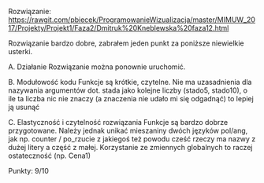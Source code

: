 Rozwiązanie:
https://rawgit.com/pbiecek/ProgramowanieWizualizacja/master/MIMUW_2017/Projekty/Projekt1/Faza2/Dmitruk%20Kneblewska%20faza12.html

Rozwiązanie bardzo dobre, zabrałem jeden punkt za poniższe niewielkie usterki.

A. Działanie
	Rozwiązanie można ponownie uruchomić.

B. Modułowość kodu
	Funkcje są krótkie, czytelne. 
	Nie ma uzasadnienia dla nazywania argumentów dot. stada jako kolejne liczby (stado5, stado10), o ile ta liczba nic nie znaczy (a znaczenia nie udało mi się odgadnąć) to lepiej ją usunąć

C. Elastyczność i czytelność rozwiązania
	Funkcje są bardzo dobrze przygotowane.
	Należy jednak unikać mieszaniny dwóch języków pol/ang, jak np. counter / po_rzucie
	z jakiegoś też powodu cześć rzeczy ma nazwy z dużej litery a część z małej.
	Korzystanie ze zmiennych globalnych to raczej ostateczność (np. Cena1)



Punkty:
9/10


